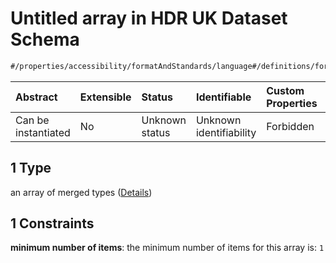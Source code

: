 # Untitled array in HDR UK Dataset Schema

```txt
#/properties/accessibility/formatAndStandards/language#/definitions/formatAndStandards/properties/language/anyOf/1
```



| Abstract            | Extensible | Status         | Identifiable            | Custom Properties | Additional Properties | Access Restrictions | Defined In                                                                                        |
| :------------------ | :--------- | :------------- | :---------------------- | :---------------- | :-------------------- | :------------------ | :------------------------------------------------------------------------------------------------ |
| Can be instantiated | No         | Unknown status | Unknown identifiability | Forbidden         | Allowed               | none                | [dataset.schema.json*](../../../schema/dataset/latest/dataset.schema.json "open original schema") |

## 1 Type

an array of merged types ([Details](dataset-definitions-formatandstandards-properties-language-anyof-1-items.md))

## 1 Constraints

**minimum number of items**: the minimum number of items for this array is: `1`
